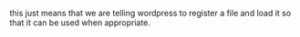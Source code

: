 this just means that we are telling wordpress to register a file and load it so that it can be used when appropriate.
